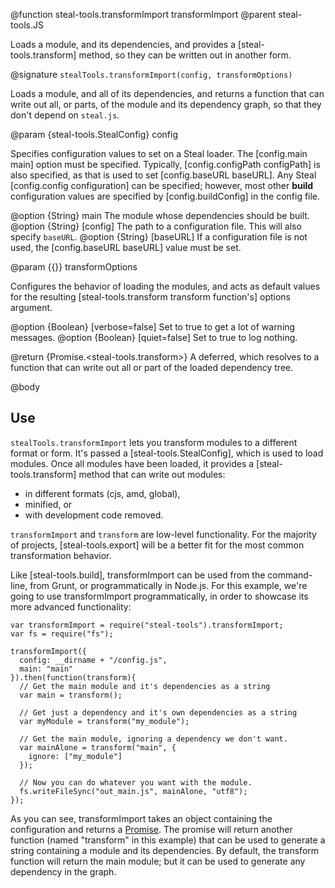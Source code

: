 @function steal-tools.transformImport transformImport
@parent steal-tools.JS 

Loads a module, and its dependencies, and provides a [steal-tools.transform] 
method, so they can be written out in another form.

@signature `stealTools.transformImport(config, transformOptions)`

Loads a module, and all of its dependencies, and returns a function that
can write out all, or parts, of the module and its dependency graph,
so that they don't depend on `steal.js`.

@param {steal-tools.StealConfig} config

Specifies configuration values to set on 
a Steal loader. The [config.main main] option must be specified. Typically,
[config.configPath configPath] is also specified, as that is used to set 
[config.baseURL baseURL].  Any Steal [config.config configuration] can be specified; however,
most other __build__ configuration values are specified
by [config.buildConfig] in the config file.

@option {String} main The module whose dependencies should be built.
@option {String} [config] The path to a configuration file. This
will also specify `baseURL`.
@option {String} [baseURL] If a configuration file is not used, 
the [config.baseURL baseURL] value must be set.

@param {{}} transformOptions

Configures the behavior of loading the modules, and acts as default values
for the resulting [steal-tools.transform transform function's] options argument.

@option {Boolean} [verbose=false] Set to true to get a lot of warning messages.
@option {Boolean} [quiet=false] Set to true to log nothing.

@return {Promise.<steal-tools.transform>} A deferred, which resolves to a function that can write out all or part of the loaded dependency tree. 



@body

## Use

`stealTools.transformImport` lets you transform modules to a different 
format or form.  It's passed a [steal-tools.StealConfig], which is used
to load modules. Once all modules have been loaded, it provides a
[steal-tools.transform] method that can write out modules:

 - in different formats (cjs, amd, global),
 - minified, or
 - with development code removed.
 
`transformImport` and `transform` are low-level functionality. For the majority of projects, [steal-tools.export]
will be a better fit for the most common transformation behavior.

Like [steal-tools.build], transformImport can be used from the command-line, from Grunt, or 
programmatically in Node.js. For this example, we're going to use 
transformImport programmatically, in order to showcase 
its more advanced functionality:

    var transformImport = require("steal-tools").transformImport;
    var fs = require("fs");

    transformImport({
      config: __dirname + "/config.js",
      main: "main"
    }).then(function(transform){
      // Get the main module and it's dependencies as a string
      var main = transform();

      // Get just a dependency and it's own dependencies as a string
      var myModule = transform("my_module");

      // Get the main module, ignoring a dependency we don't want.
      var mainAlone = transform("main", {
        ignore: ["my_module"]
      });

      // Now you can do whatever you want with the module.
      fs.writeFileSync("out_main.js", mainAlone, "utf8");
    });

As you can see, transformImport takes an object containing the configuration and returns a [Promise](https://developer.mozilla.org/en-US/docs/Web/JavaScript/Reference/Global_Objects/Promise). 
The promise will return another function (named "transform" in this example) that can be used to generate 
a string containing a module and its dependencies. By default, the transform 
function will return the main module; but it can be used to generate any dependency in the graph.
